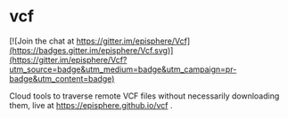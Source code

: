 # vcf

[![Join the chat at https://gitter.im/episphere/Vcf](https://badges.gitter.im/episphere/Vcf.svg)](https://gitter.im/episphere/Vcf?utm_source=badge&utm_medium=badge&utm_campaign=pr-badge&utm_content=badge)

Cloud tools to traverse remote VCF files without necessarily downloading them, live at  https://episphere.github.io/vcf .
